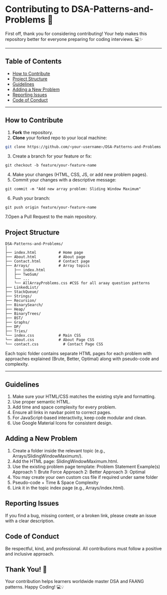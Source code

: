 # Contributing to DSA-Patterns-and-Problems 🚀

First off, thank you for considering contributing! Your help makes this repository better for everyone preparing for coding interviews. 💻✨

---

## **Table of Contents**

- [How to Contribute](#how-to-contribute)
- [Project Structure](#project-structure)
- [Guidelines](#guidelines)
- [Adding a New Problem](#adding-a-new-problem)
- [Reporting Issues](#reporting-issues)
- [Code of Conduct](#code-of-conduct)

---

## **How to Contribute**

1. **Fork** the repository.
2. **Clone** your forked repo to your local machine:

```bash
git clone https://github.com/<your-username>/DSA-Patterns-and-Problems.git
```

3. Create a branch for your feature or fix:

```
git checkout -b feature/your-feature-name
```

4. Make your changes (HTML, CSS, JS, or add new problem pages).
5. Commit your changes with a descriptive message:

```
git commit -m "Add new array problem: Sliding Window Maximum"
```

6. Push your branch:

```
git push origin feature/your-feature-name
```

7.Open a Pull Request to the main repository.

## Project Structure

```
DSA-Patterns-and-Problems/
│
├── index.html          # Home page
├── About.html          # About page
├── Contact.html        # Contact page
├── Arrays/             # Array topics
│   ├── index.html
│   ├── TwoSum/
│   └── ...
│   └── AllArrayProblems.css #CSS for all araay question patterns
├── LinkedList/
├── StackQueue/
├── Strings/
├── Recursion/
├── BinarySearch/
├── Heap/
├── BinaryTrees/
├── BST/
├── Graphs/
├── DP/
├── Tries/
└── index.css           # Main CSS
└── about.css           # About Page CSS
└── contact.css           # Contact Page CSS

```

Each topic folder contains separate HTML pages for each problem with approaches explained (Brute, Better, Optimal) along with pseudo-code and complexity.

<hr>

## Guidelines

1. Make sure your HTML/CSS matches the existing style and formatting.
2. Use proper semantic HTML.
3. Add time and space complexity for every problem.
4. Ensure all links in navbar point to correct pages.
5. For JavaScript-based interactivity, keep code modular and clean.
6. Use Google Material Icons for consistent design.

## Adding a New Problem

1. Create a folder inside the relevant topic (e.g., Arrays/SlidingWindowMaximum/).
2. Add the HTML page: SlidingWindowMaximum.html.
3. Use the existing problem page template:
   Problem Statement
   Example(s)
   Approach 1: Brute Force
   Approach 2: Better
   Approach 3: Optimal
4. You may create your own custom css file if required under same folder
5. Pseudo-code + Time & Space Complexity
6. Link it in the topic index page (e.g., Arrays/index.html).

## Reporting Issues

If you find a bug, missing content, or a broken link, please create an issue with a clear description.

## Code of Conduct

Be respectful, kind, and professional. All contributions must follow a positive and inclusive approach.

## Thank You! 🙏

Your contribution helps learners worldwide master DSA and FAANG patterns. Happy Coding! 💻💡
